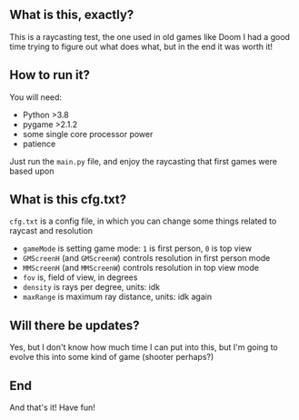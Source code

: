 ## What is this, exactly?
This is a raycasting test, the one used in old games like Doom
I had a good time trying to figure out what does what, but in the end it was worth it!
## How to run it?
You will need:
- Python >3.8
- pygame >2.1.2
- some single core processor power
- patience

Just run the `main.py` file, and enjoy the raycasting that first games were based upon<br>
## What is this cfg.txt?
`cfg.txt` is a config file, in which you can change some things related to raycast and resolution
- `gameMode` is setting game mode: `1` is first person, `0` is top view
- `GMScreenH` (and `GMScreenW`) controls resolution in first person mode
- `MMScreenH` (and `MMScreenW`) controls resolution in top view mode
- `fov` is, field of view, in degrees
- `density` is rays per degree, units: idk
- `maxRange` is maximum ray distance, units: idk again

## Will there be updates?
Yes, but I don't know how much time I can put into this, but I'm going to evolve this into some kind of game (shooter perhaps?)
## End
And that's it! Have fun!
